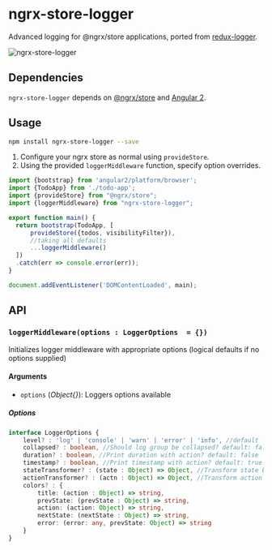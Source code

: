 # ngrx-store-logger
Advanced logging for @ngrx/store applications, ported from [redux-logger](https://github.com/fcomb/redux-logger).

![ngrx-store-logger](http://imgur.com/Fm2qfb5)

## Dependencies
`ngrx-store-logger` depends on [@ngrx/store](https://github.com/ngrx/store) and [Angular 2](https://github.com/angular/angular).

## Usage
```bash
npm install ngrx-store-logger --save
```

1. Configure your ngrx store as normal using `provideStore`. 
2. Using the provided `loggerMiddleware` function, specify option overrides.

```ts
import {bootstrap} from 'angular2/platform/browser';
import {TodoApp} from './todo-app';
import {provideStore} from "@ngrx/store";
import {loggerMiddleware} from "ngrx-store-logger";

export function main() {
  return bootstrap(TodoApp, [
      provideStore({todos, visibilityFilter}),
      //taking all defaults
      ...loggerMiddleware()
  ])
  .catch(err => console.error(err));
}

document.addEventListener('DOMContentLoaded', main);
```

## API
### `loggerMiddleware(options : LoggerOptions  = {})`
Initializes logger middleware with appropriate options (logical defaults if no options supplied)

#### Arguments
* `options` \(*Object{}*): Loggers options available

##### Options

``` ts
interface LoggerOptions {
    level? : 'log' | 'console' | 'warn' | 'error' | 'info', //default log
    collapsed? : boolean, //Should log group be collapsed? default: false
    duration? : boolean, //Print duration with action? default: false
    timestamp? : boolean, //Print timestamp with action? default: true
    stateTransformer? : (state : Object) => Object, //Transform state before print default: state => state
    actionTransformer? : (actn : Object) => Object, //Transform action before print default: actn => actn
    colors? : {
        title: (action : Object) => string,
        prevState: (prevState : Object) => string,
        action: (action: Object) => string,
        nextState: (nextState : Object) => string,
        error: (error: any, prevState: Object) => string
    }
}
```